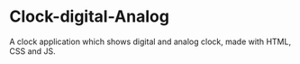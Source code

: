 # Clock-digital-Analog
 A clock application which shows digital and analog clock, made with HTML, CSS and JS.
